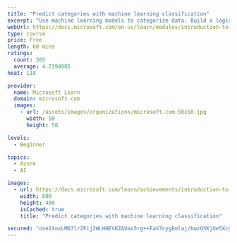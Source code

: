 ```yaml
---
title: "Predict categories with machine learning classification"
excerpt: "Use machine learning models to categorize data. Build a logistic regression model and support vector machine models to predict categories like win/loss and tree species."
webUrl: https://docs.microsoft.com/en-us/learn/modules/introduction-to-classification/
type: course
price: Free
length: 60 mins
ratings:
  count: 385
  average: 4.7194805
heat: 118

provider:
  name: Microsoft Learn
  domain: microsoft.com
  images:
    - url: /assets/images/organizations/microsoft.com-50x50.jpg
      width: 50
      height: 50

levels:
  - Beginner

topics:
  - Azure
  - AI

images:
  - url: https://docs.microsoft.com/learn/achievements/introduction-to-classification-social.png
    width: 800
    height: 400
    isCached: true
    title: "Predict categories with machine learning classification"

secured: "ose1XoxLM63lrZFij2WLHHEVKZAUax5rg++FaX7cygEmlaj/bwzO5KjUe5XcgLFrzag1YvK+Oau1bLgk/T0qbpJrUajq+Wk8TGvBxJSs+MM6vrf8hfzaElcSwu90rl+mAaz8oQohx+lH3jhukba3YfldCg3ZdpmA0J5WIaoHoYNpF5cjoc6rWeQdf/6ks7ZT4/tLTmr2Vo2OGKmesIgL7QiWOyu9ZPni3kmZwDPDJdpqLLld6hpGQF9R5o7EmM7om5JTFIzPn44axojYwF8J/KZ91JTPeqmXgs471IKKoSonivq7yE/jIZag4Y+qcwePbsNUblReRJ0YPYCTE6hdXgJMU+8Md86+61V1f+pb7IidKtZQ5oaSp3cvT1bMg5dgKGH+WCgSvFGoBXsqLl3a9Q==;PRuUMavvq9RilXC8ZQL7gA=="
---
```


